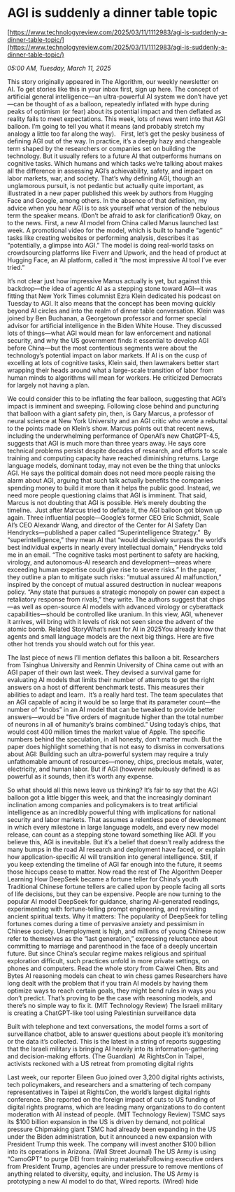 # AGI is suddenly a dinner table topic

[https://www.technologyreview.com/2025/03/11/1112983/agi-is-suddenly-a-dinner-table-topic/](https://www.technologyreview.com/2025/03/11/1112983/agi-is-suddenly-a-dinner-table-topic/)

*05:00 AM, Tuesday, March 11, 2025*

This story originally appeared in The Algorithm, our weekly newsletter on AI. To get stories like this in your inbox first, sign up here. The concept of artificial general intelligence—an ultra-powerful AI system we don’t have yet—can be thought of as a balloon, repeatedly inflated with hype during peaks of optimism (or fear) about its potential impact and then deflated as reality fails to meet expectations. This week, lots of news went into that AGI balloon. I’m going to tell you what it means (and probably stretch my analogy a little too far along the way).    First, let’s get the pesky business of defining AGI out of the way. In practice, it’s a deeply hazy and changeable term shaped by the researchers or companies set on building the technology. But it usually refers to a future AI that outperforms humans on cognitive tasks. Which humans and which tasks we’re talking about makes all the difference in assessing AGI’s achievability, safety, and impact on labor markets, war, and society. That’s why defining AGI, though an unglamorous pursuit, is not pedantic but actually quite important, as illustrated in a new paper published this week by authors from Hugging Face and Google, among others. In the absence of that definition, my advice when you hear AGI is to ask yourself what version of the nebulous term the speaker means. (Don’t be afraid to ask for clarification!) Okay, on to the news. First, a new AI model from China called Manus launched last week. A promotional video for the model, which is built to handle “agentic” tasks like creating websites or performing analysis, describes it as “potentially, a glimpse into AGI.” The model is doing real-world tasks on crowdsourcing platforms like Fiverr and Upwork, and the head of product at Hugging Face, an AI platform, called it “the most impressive AI tool I’ve ever tried.”

It’s not clear just how impressive Manus actually is yet, but against this backdrop—the idea of agentic AI as a stepping stone toward AGI—it was fitting that New York Times columnist Ezra Klein dedicated his podcast on Tuesday to AGI. It also means that the concept has been moving quickly beyond AI circles and into the realm of dinner table conversation. Klein was joined by Ben Buchanan, a Georgetown professor and former special advisor for artificial intelligence in the Biden White House. They discussed lots of things—what AGI would mean for law enforcement and national security, and why the US government finds it essential to develop AGI before China—but the most contentious segments were about the technology’s potential impact on labor markets. If AI is on the cusp of excelling at lots of cognitive tasks, Klein said, then lawmakers better start wrapping their heads around what a large-scale transition of labor from human minds to algorithms will mean for workers. He criticized Democrats for largely not having a plan.

We could consider this to be inflating the fear balloon, suggesting that AGI’s impact is imminent and sweeping. Following close behind and puncturing that balloon with a giant safety pin, then, is Gary Marcus, a professor of neural science at New York University and an AGI critic who wrote a rebuttal to the points made on Klein’s show. Marcus points out that recent news, including the underwhelming performance of OpenAI’s new ChatGPT-4.5, suggests that AGI is much more than three years away. He says core technical problems persist despite decades of research, and efforts to scale training and computing capacity have reached diminishing returns. Large language models, dominant today, may not even be the thing that unlocks AGI. He says the political domain does not need more people raising the alarm about AGI, arguing that such talk actually benefits the companies spending money to build it more than it helps the public good. Instead, we need more people questioning claims that AGI is imminent. That said, Marcus is not doubting that AGI is possible. He’s merely doubting the timeline.  Just after Marcus tried to deflate it, the AGI balloon got blown up again. Three influential people—Google’s former CEO Eric Schmidt, Scale AI’s CEO Alexandr Wang, and director of the Center for AI Safety Dan Hendrycks—published a paper called “Superintelligence Strategy.”  By “superintelligence,” they mean AI that “would decisively surpass the world’s best individual experts in nearly every intellectual domain,” Hendrycks told me in an email. “The cognitive tasks most pertinent to safety are hacking, virology, and autonomous-AI research and development—areas where exceeding human expertise could give rise to severe risks.”  In the paper, they outline a plan to mitigate such risks: “mutual assured AI malfunction,”  inspired by the concept of mutual assured destruction in nuclear weapons policy. “Any state that pursues a strategic monopoly on power can expect a retaliatory response from rivals,” they write. The authors suggest that chips—as well as open-source AI models with advanced virology or cyberattack capabilities—should be controlled like uranium. In this view, AGI, whenever it arrives, will bring with it levels of risk not seen since the advent of the atomic bomb. Related StoryWhat’s next for AI in 2025You already know that agents and small language models are the next big things. Here are five other hot trends you should watch out for this year.

The last piece of news I’ll mention deflates this balloon a bit. Researchers from Tsinghua University and Renmin University of China came out with an AGI paper of their own last week. They devised a survival game for evaluating AI models that limits their number of attempts to get the right answers on a host of different benchmark tests. This measures their abilities to adapt and learn.  It’s a really hard test. The team speculates that an AGI capable of acing it would be so large that its parameter count—the number of “knobs” in an AI model that can be tweaked to provide better answers—would be "five orders of magnitude higher than the total number of neurons in all of humanity’s brains combined.” Using today’s chips, that would cost 400 million times the market value of Apple. The specific numbers behind the speculation, in all honesty, don’t matter much. But the paper does highlight something that is not easy to dismiss in conversations about AGI: Building such an ultra-powerful system may require a truly unfathomable amount of resources—money, chips, precious metals, water, electricity, and human labor. But if AGI (however nebulously defined) is as powerful as it sounds, then it’s worth any expense.

So what should all this news leave us thinking? It’s fair to say that the AGI balloon got a little bigger this week, and that the increasingly dominant inclination among companies and policymakers is to treat artificial intelligence as an incredibly powerful thing with implications for national security and labor markets. That assumes a relentless pace of development in which every milestone in large language models, and every new model release, can count as a stepping stone toward something like AGI. If you believe this, AGI is inevitable. But it’s a belief that doesn’t really address the many bumps in the road AI research and deployment have faced, or explain how application-specific AI will transition into general intelligence. Still, if you keep extending the timeline of AGI far enough into the future, it seems those hiccups cease to matter.  Now read the rest of The Algorithm Deeper Learning How DeepSeek became a fortune teller for China’s youth Traditional Chinese fortune tellers are called upon by people facing all sorts of life decisions, but they can be expensive. People are now turning to the popular AI model DeepSeek for guidance, sharing AI-generated readings, experimenting with fortune-telling prompt engineering, and revisiting ancient spiritual texts. Why it matters: The popularity of DeepSeek for telling fortunes comes during a time of pervasive anxiety and pessimism in Chinese society. Unemployment is high, and millions of young Chinese now refer to themselves as the “last generation,” expressing reluctance about committing to marriage and parenthood in the face of a deeply uncertain future. But since China’s secular regime makes religious and spiritual exploration difficult, such practices unfold in more private settings, on phones and computers. Read the whole story from Caiwei Chen. Bits and Bytes AI reasoning models can cheat to win chess games Researchers have long dealt with the problem that if you train AI models by having them optimize ways to reach certain goals, they might bend rules in ways you don’t predict. That’s proving to be the case with reasoning models, and there’s no simple way to fix it. (MIT Technology Review) The Israeli military is creating a ChatGPT-like tool using Palestinian surveillance data

Built with telephone and text conversations, the model forms a sort of surveillance chatbot, able to answer questions about people it’s monitoring or the data it’s collected. This is the latest in a string of reports suggesting that the Israeli military is bringing AI heavily into its information-gathering and decision-making efforts. (The Guardian)  At RightsCon in Taipei, activists reckoned with a US retreat from promoting digital rights

Last week, our reporter Eileen Guo joined over 3,200 digital rights activists, tech policymakers, and researchers and a smattering of tech company representatives in Taipei at RightsCon, the world’s largest digital rights conference. She reported on the foreign impact of cuts to US funding of digital rights programs, which are leading many organizations to do content moderation with AI instead of people. (MIT Technology Review) TSMC says its $100 billion expansion in the US is driven by demand, not political pressure Chipmaking giant TSMC had already been expanding in the US under the Biden administration, but it announced a new expansion with President Trump this week. The company will invest another $100 billion into its operations in Arizona. (Wall Street Journal) The US Army is using “CamoGPT” to purge DEI from training materialsFollowing executive orders from President Trump, agencies are under pressure to remove mentions of anything related to diversity, equity, and inclusion. The US Army is prototyping a new AI model to do that, Wired reports. (Wired) hide

